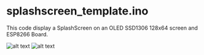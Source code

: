 
# splashscreen_template.ino

This code display a SplashScreen on an OLED SSD1306 128x64 screen and ESP8266 Board.

![alt text](https://www.3x0c3t.com/IMG/splashscreen_template2.png)
![alt text](https://www.3x0c3t.com/IMG/splashscreen_template.png)
